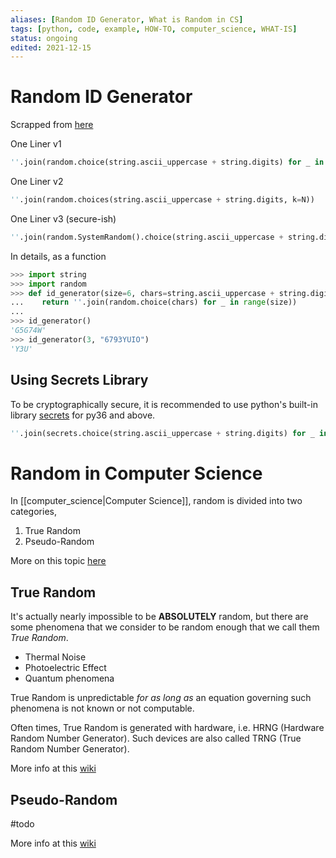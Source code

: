 ```yaml
---
aliases: [Random ID Generator, What is Random in CS]
tags: [python, code, example, HOW-TO, computer_science, WHAT-IS]
status: ongoing
edited: 2021-12-15
---
```


# Random ID Generator
Scrapped from [here](https://stackoverflow.com/a/2257449/10570582)

One Liner v1
```python
''.join(random.choice(string.ascii_uppercase + string.digits) for _ in range(N))
```

One Liner v2
```python
''.join(random.choices(string.ascii_uppercase + string.digits, k=N))
```

One Liner v3 (secure-ish)
```python
''.join(random.SystemRandom().choice(string.ascii_uppercase + string.digits) for _ in range(N))
```

In details, as a function
```python
>>> import string
>>> import random
>>> def id_generator(size=6, chars=string.ascii_uppercase + string.digits):
...    return ''.join(random.choice(chars) for _ in range(size))
...
>>> id_generator()
'G5G74W'
>>> id_generator(3, "6793YUIO")
'Y3U'
```

## Using Secrets Library
To be cryptographically secure, it is recommended to use python's built-in library [secrets](https://docs.python.org/3/library/secrets.html) for py36 and above.

```python
''.join(secrets.choice(string.ascii_uppercase + string.digits) for _ in range(N))
```


# Random in Computer Science
In [[computer_science|Computer Science]], random is divided into two categories,
1. True Random
2. Pseudo-Random

More on this topic [here](https://en.wikipedia.org/wiki/Random_number_generation)

## True Random
It's actually nearly impossible to be __ABSOLUTELY__ random, but there are some phenomena that we consider to be random enough that we call them _True Random_.
- Thermal Noise
- Photoelectric Effect
- Quantum phenomena

True Random is unpredictable _for as long as_ an equation governing such phenomena is not known or not computable.

Often times, True Random is generated with hardware, i.e. HRNG (Hardware Random Number Generator). Such devices are also called TRNG (True Random Number Generator).

More info at this [wiki](https://en.wikipedia.org/wiki/Hardware_random_number_generator)

## Pseudo-Random
#todo 


More info at this [wiki](https://en.wikipedia.org/wiki/Pseudorandom_number_generator)